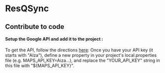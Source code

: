 # ResQSync

## Contribute to code
#### Setup the Google API and add it to the project :

To get the API, follow the directions [here](https://developers.google.com/maps/documentation/android-sdk/get-api-key):
Once you have your API key (it starts with "AIza"), define a new property in your project's local.properties file (e.g. MAPS_API_KEY=Aiza...), and replace the "YOUR_API_KEY" string in this file with "${MAPS_API_KEY}".
